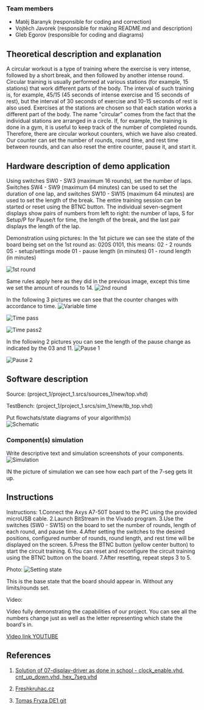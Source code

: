 ### Team members

* Matěj Baranyk (responsible for coding and correction)
* Vojtěch Javorek (responsible for making README.md and description)
* Gleb Egorov (responsible for coding and diagrams)

## Theoretical description and explanation                                                
A circular workout is a type of training where the exercise is very intense, followed by a short break, and then followed by another intense round. Circular training is usually performed at various stations (for example, 15 stations) that work different parts of the body. The interval of such training is, for example, 45/15 (45 seconds of intense exercise and 15 seconds of rest), but the interval of 30 seconds of exercise and 10-15 seconds of rest is also used. Exercises at the stations are chosen so that each station works a different part of the body. The name "circular" comes from the fact that the individual stations are arranged in a circle. If, for example, the training is done in a gym, it is useful to keep track of the number of completed rounds. Therefore, there are circular workout counters, which we have also created. Our counter can set the number of rounds, round time, and rest time between rounds, and can also reset the entire counter, pause it, and start it.

## Hardware description of demo application                                               
Using switches SW0 - SW3 (maximum 16 rounds), set the number of laps. Switches SW4 - SW9 (maximum 64 minutes) can be used to set the duration of one lap, and switches SW10 - SW15 (maximum 64 minutes) are used to set the length of the break. The entire training session can be started or reset using the BTNC button. The individual seven-segment displays show pairs of numbers from left to right: the number of laps, S for Setup/P for Pause/t for time, the length of the break, and the last pair displays the length of the lap.

Demonstration using pictures:
In the 1st picture we can see the state of the board being set on the 1st round as: 020S 0101, this means:
02 - 2 rounds
0S - setup/settings mode
01 - pause length (in minutes)
01 - round length (in minutes)

![1st round](images/kolo1.jpg)

Same rules apply here as they did in the previous image, except this time we set the amount of rounds to 14.
![2nd round](images/kolo2.jpg)

In the following 3 pictures we can see that the counter changes with accordance to time. 
![Variable time](images/cas1.jpg)

![Time pass](images/cas2.jpg)

![Time pass2](images/cas3.jpg)

In the following 2 pictures you can see the length of the pause change as indicated by the 03 and 11.
![Pause 1](images/caspauza1.jpg)

![Pause 2](images/caspuaza2.jpg)

## Software description
Source: (project_1/project_1.srcs/sources_1/new/top.vhd)

TestBench: (project_1/project_1.srcs/sim_1/new/tb_top.vhd)

Put flowchats/state diagrams of your algorithm(s)                                         
![Schematic](images/diagram.png)

### Component(s) simulation 											
Write descriptive text and simulation screenshots of your components.
![Simulation](images/sim.png)


IN the picture of simulation we can see how each part of the 7-seg gets lit up. 

## Instructions                                                                           

Instructions:
1.Connect the Axys A7-50T board to the PC using the provided microUSB cable.
2.Launch BitStream in the Vivado program.
3.Use the switches (SW0 - SW15) on the board to set the number of rounds, length of each round, and pause time.
4.After setting the switches to the desired positions, configured number of rounds, round length, and rest time will be displayed on the screen.
5.Press the BTNC button (yellow center button) to start the circuit training.
6.You can reset and reconfigure the circuit training using the BTNC button on the board.
7.After resetting, repeat steps 3 to 5.

Photo:
![Setting state](images/zaklad.jpg)

This is the base state that the board should appear in. Without any limits/rounds set.

Video:

Video fully demonstrating the capabilities of our project. You can see all the numbers change just as well as the letter representing which state the board's in. 

[Video link YOUTUBE](https://www.youtube.com/watch?v=pLNbUWPhGSs)

## References                                                                            

1. [Solution of 07-display-driver as done in school - clock_enable.vhd, cnt_up_down.vhd, hex_7seg.vhd](https://github.com/BaranykMatej/digital-electronics-1/tree/main/07-display_driver/display_driver/display_driver.srcs/sources_1/new)

2. [Freshkruhac.cz](https://freshkruhac.cz/kruhovy-trenink/)

3. [Tomas Fryza DE1 git](https://github.com/tomas-fryza/digital-electronics-1)
